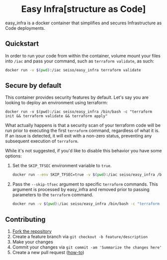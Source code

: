 <h1 align="center">Easy Infra[structure as Code]</h1>

easy_infra is a docker container that simplifies and secures Infrastructure as Code deployments.

## Quickstart
In order to run your code from within the container, volume mount your files into `/iac` and pass your command, such as `terraform validate`, as such:
```bash
docker run -v $(pwd):/iac seiso/easy_infra terraform validate
```

## Secure by default
This container provides security features by default.  Let's say you are looking to deploy an environment using terraform:
```
docker run -v $(pwd):/iac seiso/easy_infra /bin/bash -c "terraform init && terraform validate && terraform apply"
```
What actually happens is that a security scan of your terraform code will be run prior to executing the first `terraform` command, regardless of what it is.  If an issue is detected, it will exit with a non-zero status, preventing any subsequent execution of `terraform`.

While it's not suggested, if you'd like to disable this behavior you have some options:
1. Set the `SKIP_TFSEC` environment variable to `true`.
    ```bash
    docker run --env SKIP_TFSEC=true -v $(pwd):/iac seiso/easy_infra /bin/bash -c "terraform init && terraform validate && terraform apply"
    ```
1. Pass the `--skip-tfsec` argument to specific `terraform` commands.  This argument is processed by easy_infra and removed prior to passing parameters to the `terraform` command.
    ```bash
    docker run -v $(pwd):/iac seiso/easy_infra /bin/bash -c "terraform --skip-tfsec init && terraform validate --skip-tfsec && terraform --skip-tfsec apply"
    ```

## Contributing
1. [Fork the repository](https://github.com/SeisoLLC/easy_infra/fork)
1. Create a feature branch via `git checkout -b feature/description`
1. Make your changes
1. Commit your changes via `git commit -am 'Summarize the changes here'`
1. Create a new pull request ([how-to](https://help.github.com/articles/creating-a-pull-request/))
